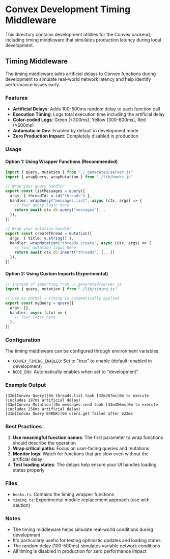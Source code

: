 # Convex Development Timing Middleware

This directory contains development utilities for the Convex backend, including timing middleware that simulates production latency during local development.

## Timing Middleware

The timing middleware adds artificial delays to Convex functions during development to simulate real-world network latency and help identify performance issues early.

### Features

- **Artificial Delays**: Adds 100-500ms random delay to each function call
- **Execution Timing**: Logs total execution time including the artificial delay
- **Color-coded Logs**: Green (<300ms), Yellow (300-600ms), Red (>600ms)
- **Automatic in Dev**: Enabled by default in development mode
- **Zero Production Impact**: Completely disabled in production

### Usage

#### Option 1: Using Wrapper Functions (Recommended)

```typescript
import { query, mutation } from "./_generated/server.js"
import { wrapQuery, wrapMutation } from "./lib/hooks.js"

// Wrap your query handler
export const listMessages = query({
  args: { threadId: v.id("threads") },
  handler: wrapQuery("messages.list", async (ctx, args) => {
    // Your query logic here
    return await ctx.db.query("messages")...
  }),
})

// Wrap your mutation handler
export const createThread = mutation({
  args: { title: v.string() },
  handler: wrapMutation("threads.create", async (ctx, args) => {
    // Your mutation logic here
    return await ctx.db.insert("threads", {...})
  }),
})
```

#### Option 2: Using Custom Imports (Experimental)

```typescript
// Instead of importing from ./_generated/server.js
import { query, mutation } from "./lib/timing.js"

// Use as normal - timing is automatically applied
export const myQuery = query({
  args: {},
  handler: async (ctx) => {
    // Your logic here
  },
})
```

### Configuration

The timing middleware can be configured through environment variables:

- `CONVEX_TIMING_ENABLED`: Set to "true" to enable (default: enabled in development)
- `NODE_ENV`: Automatically enables when set to "development"

### Example Output

```
[32m[Convex Query][0m threads.list took [32m287ms[0m to execute (includes 187ms artificial delay)
[33m[Convex Mutation][0m messages.send took [33m456ms[0m to execute (includes 256ms artificial delay)
[31m[Convex Query ERROR][0m users.get failed after 623ms
```

### Best Practices

1. **Use meaningful function names**: The first parameter to wrap functions should describe the operation
2. **Wrap critical paths**: Focus on user-facing queries and mutations
3. **Monitor logs**: Watch for functions that are slow even without the artificial delay
4. **Test loading states**: The delays help ensure your UI handles loading states properly

### Files

- `hooks.ts`: Contains the timing wrapper functions
- `timing.ts`: Experimental module replacement approach (use with caution)

### Notes

- The timing middleware helps simulate real-world conditions during development
- It's particularly useful for testing optimistic updates and loading states
- The random delay (100-500ms) simulates variable network conditions
- All timing is disabled in production for zero performance impact